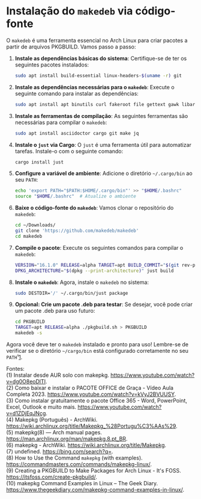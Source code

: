 # Instalação do `makedeb` via código-fonte

O `makedeb` é uma ferramenta essencial no Arch Linux para criar pacotes a partir de arquivos PKGBUILD. Vamos passo a passo:

1. **Instale as dependências básicas do sistema**:
   Certifique-se de ter os seguintes pacotes instalados:

   ```bash
   sudo apt install build-essential linux-headers-$(uname -r) git
   ```

2. **Instale as dependências necessárias para o `makedeb`**:
   Execute o seguinte comando para instalar as dependências:

   ```bash
   sudo apt install apt binutils curl fakeroot file gettext gawk libarchive-tools lsb-release zstd
   ```

3. **Instale as ferramentas de compilação**:
   As seguintes ferramentas são necessárias para compilar o `makedeb`:

   ```bash
   sudo apt install asciidoctor cargo git make jq
   ```

4. **Instale o `just` via Cargo**:
   O `just` é uma ferramenta útil para automatizar tarefas. Instale-o com o seguinte comando:

   ```bash
   cargo install just
   ```

5. **Configure a variável de ambiente**:
   Adicione o diretório `~/.cargo/bin` ao seu `PATH`:

   ```bash
   echo 'export PATH="$PATH:$HOME/.cargo/bin"' >> "$HOME/.bashrc"
   source "$HOME/.bashrc"  # Atualize o ambiente
   ```

6. **Baixe o código-fonte do `makedeb`**:
   Vamos clonar o repositório do `makedeb`:

   ```bash
   cd ~/Downloads/
   git clone 'https://github.com/makedeb/makedeb'
   cd makedeb
   ```

7. **Compile o pacote**:
   Execute os seguintes comandos para compilar o `makedeb`:

   ```bash
   VERSION="16.1.0" RELEASE=alpha TARGET=apt BUILD_COMMIT="$(git rev-parse HEAD)" just prepare
   DPKG_ARCHITECTURE="$(dpkg --print-architecture)" just build
   ```

8. **Instale o `makedeb`**:
   Agora, instale o `makedeb` no sistema:

   ```bash
   sudo DESTDIR='/' ~/.cargo/bin/just package
   ```

9. **Opcional: Crie um pacote .deb para testar**:
   Se desejar, você pode criar um pacote .deb para uso futuro:

   ```bash
   cd PKGBUILD
   TARGET=apt RELEASE=alpha ./pkgbuild.sh > PKGBUILD
   makedeb -s
   ```

Agora você deve ter o `makedeb` instalado e pronto para uso! Lembre-se de verificar se o diretório `~/cargo/bin` está configurado corretamente no seu `PATH`¹[1](https://www.youtube.com/watch?v=dg0O8eoDlTI).  

Fontes:  
(1) Instalar desde AUR solo con makepkg. https://www.youtube.com/watch?v=dg0O8eoDlTI.  
(2) Como baixar e instalar o PACOTE OFFICE de Graça - Vídeo Aula Completa 2023. https://www.youtube.com/watch?v=kVyJ2BVUUSY.  
(3) Como instalar gratuitamente o pacote Office 365 - Word, PowerPoint, Excel, Outlook e muito mais. https://www.youtube.com/watch?v=d1ZDjEqJNcg.  
(4) Makepkg (Português) - ArchWiki. https://wiki.archlinux.org/title/Makepkg_%28Portugu%C3%AAs%29.  
(5) makepkg(8) — Arch manual pages. https://man.archlinux.org/man/makepkg.8.pt_BR.  
(6) makepkg - ArchWiki. https://wiki.archlinux.org/title/Makepkg.  
(7) undefined. https://bing.com/search?q=.  
(8) How to Use the Command `makepkg` (with examples). https://commandmasters.com/commands/makepkg-linux/.  
(9) Creating a PKGBUILD to Make Packages for Arch Linux - It's FOSS. https://itsfoss.com/create-pkgbuild/.  
(10) makepkg Command Examples in Linux – The Geek Diary. https://www.thegeekdiary.com/makepkg-command-examples-in-linux/.  
